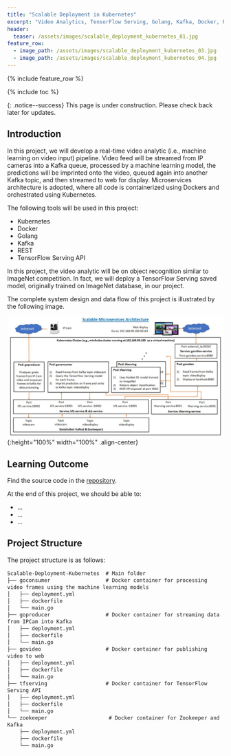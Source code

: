 ```yaml
---
title: "Scalable Deployment in Kubernetes"
excerpt: "Video Analytics, TensorFlow Serving, Golang, Kafka, Docker, REST"
header:
  teaser: /assets/images/scalable_deployment_kubernetes_01.jpg
feature_row:
  - image_path: /assets/images/scalable_deployment_kubernetes_03.jpg
  - image_path: /assets/images/scalable_deployment_kubernetes_04.jpg
---
```


{% include feature_row %}

{% include toc %}

{: .notice--success}
This page is under construction. Please check back later for updates.

## Introduction

In this project, we will develop a real-time video analytic (i.e., machine learning on video input) pipeline. Video feed will be streamed from IP cameras into a Kafka queue, processed by a machine learning model, the predictions will be imprinted onto the video, queued again into another Kafka topic, and then streamed to web for display. Microservices architecture is adopted, where all code is containerized using Dockers and orchestrated using Kubernetes.

The following tools will be used in this project:
+ Kubernetes
+ Docker
+ Golang
+ Kafka
+ REST
+ TensorFlow Serving API

In this project, the video analytic will be on object recognition similar to ImageNet competition. In fact, we will deploy a TensorFlow Serving saved model, originally trained on ImageNet database, in our project.

The complete system design and data flow of this project is illustrated by the following image.

![pipeline](/assets/images/scalable_deployment_kubernetes_02.jpg){:height="100%" width="100%" .align-center}

## Learning Outcome

Find the source code in the [repository](https://github.com/Adaickalavan/Scalable-Deployment-Kubernetes).

At the end of this project, we should be able to:
+ ...
+ ...
+ ...

## Project Structure

The project structure is as follows:

```text
Scalable-Deployment-Kubernetes  # Main folder
├── goconsumer                  # Docker container for processing video frames using the machine learning models
│   ├── deployment.yml  
│   ├── dockerfile
│   └── main.go
├── goproducer                  # Docker container for streaming data from IPCam into Kafka
│   ├── deployment.yml  
│   ├── dockerfile
│   └── main.go
├── govideo                     # Docker container for publishing video to web
│   ├── deployment.yml  
│   ├── dockerfile
│   └── main.go
├── tfserving                   # Docker container for TensorFlow Serving API
│   ├── deployment.yml  
│   ├── dockerfile
│   └── main.go
└── zookeeper                    # Docker container for Zookeeper and Kafka
    ├── deployment.yml  
    ├── dockerfile
    └── main.go
```